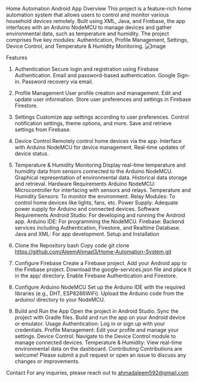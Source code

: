 Home Automation Android App
Overview
This project is a feature-rich home automation system that allows users to control and monitor various household devices remotely. Built using XML, Java, and Firebase, the app interfaces with an Arduino NodeMCU to manage devices and gather environmental data, such as temperature and humidity. The project comprises five key modules: Authentication, Profile Management, Settings, Device Control, and Temperature & Humidity Monitoring.
![Image](https://github.com/user-attachments/assets/0ed90773-1f0c-4a19-8bc2-44426c9c9bc1)


Features
1. Authentication
Secure login and registration using Firebase Authentication.
Email and password-based authentication.
Google Sign-in.
Password recovery via email.
3. Profile Management
User profile creation and management.
Edit and update user information.
Store user preferences and settings in Firebase Firestore.
4. Settings
Customize app settings according to user preferences.
Control notification settings, theme options, and more.
Save and retrieve settings from Firebase.
5. Device Control
Remotely control home devices via the app.
Interface with Arduino NodeMCU for device management.
Real-time updates of device status.
6. Temperature & Humidity Monitoring
Display real-time temperature and humidity data from sensors connected to the Arduino NodeMCU.
Graphical representation of environmental data.
Historical data storage and retrieval.
Hardware Requirements
Arduino NodeMCU: Microcontroller for interfacing with sensors and relays.
Temperature and Humidity Sensors: To monitor the environment.
Relay Modules: To control home devices like lights, fans, etc.
Power Supply: Adequate power supply for Arduino and connected devices.
Software Requirements
Android Studio: For developing and running the Android app.
Arduino IDE: For programming the NodeMCU.
Firebase: Backend services including Authentication, Firestore, and Realtime Database.
Java and XML: For app development.
Setup and Installation
1. Clone the Repository
bash
Copy code
git clone https://github.com/AleemAhmad3/Home-Automation-System.git

2. Configure Firebase
Create a Firebase project.
Add your Android app to the Firebase project.
Download the google-services.json file and place it in the app/ directory.
Enable Firebase Authentication and Firestore.
3. Configure Arduino NodeMCU
Set up the Arduino IDE with the required libraries (e.g., DHT, ESP8266WiFi).
Upload the Arduino code from the arduino/ directory to your NodeMCU.
4. Build and Run the App
Open the project in Android Studio.
Sync the project with Gradle files.
Build and run the app on your Android device or emulator.
Usage
Authentication: Log in or sign up with your credentials.
Profile Management: Edit your profile and manage your settings.
Device Control: Navigate to the Device Control module to manage connected devices.
Temperature & Humidity: View real-time environmental data on the dashboard.
Contributing
Contributions are welcome! Please submit a pull request or open an issue to discuss any changes or improvements.

Contact
For any inquiries, please reach out to ahmadaleem592@gmail.com
